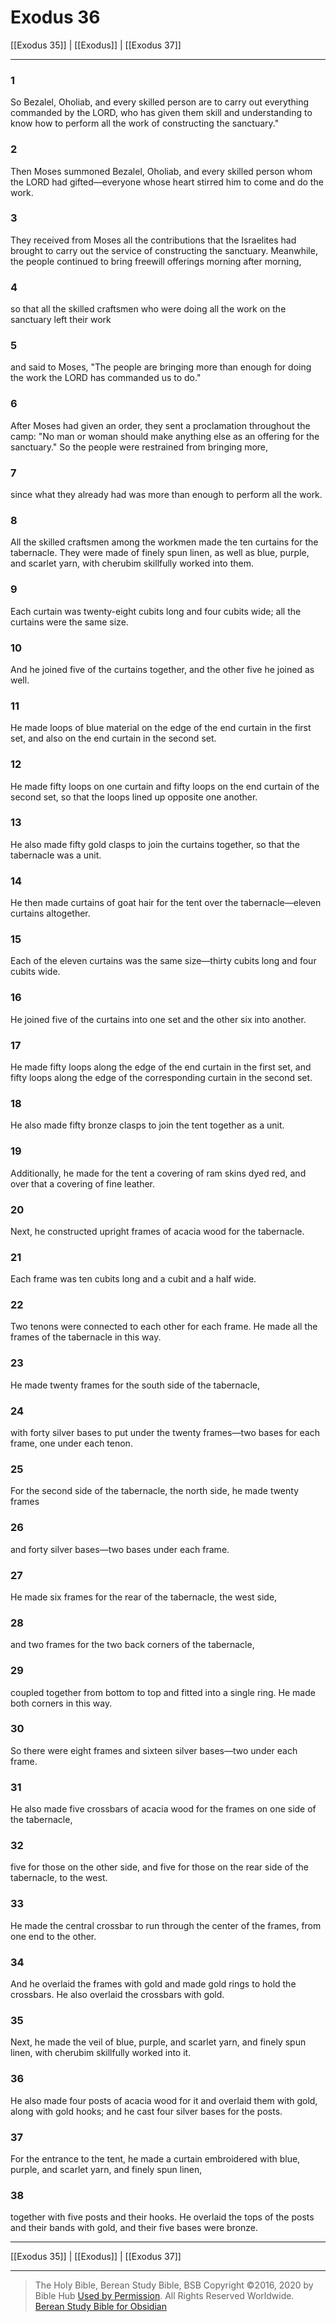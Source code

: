# Exodus 36

[[Exodus 35]] | [[Exodus]] | [[Exodus 37]]

---

### 1
So Bezalel, Oholiab, and every skilled person are to carry out everything commanded by the LORD, who has given them skill and understanding to know how to perform all the work of constructing the sanctuary."

### 2
Then Moses summoned Bezalel, Oholiab, and every skilled person whom the LORD had gifted—everyone whose heart stirred him to come and do the work.

### 3
They received from Moses all the contributions that the Israelites had brought to carry out the service of constructing the sanctuary. Meanwhile, the people continued to bring freewill offerings morning after morning,

### 4
so that all the skilled craftsmen who were doing all the work on the sanctuary left their work

### 5
and said to Moses, "The people are bringing more than enough for doing the work the LORD has commanded us to do."

### 6
After Moses had given an order, they sent a proclamation throughout the camp: "No man or woman should make anything else as an offering for the sanctuary." So the people were restrained from bringing more,

### 7
since what they already had was more than enough to perform all the work.

### 8
All the skilled craftsmen among the workmen made the ten curtains for the tabernacle. They were made of finely spun linen, as well as blue, purple, and scarlet yarn, with cherubim skillfully worked into them.

### 9
Each curtain was twenty-eight cubits long and four cubits wide; all the curtains were the same size.

### 10
And he joined five of the curtains together, and the other five he joined as well.

### 11
He made loops of blue material on the edge of the end curtain in the first set, and also on the end curtain in the second set.

### 12
He made fifty loops on one curtain and fifty loops on the end curtain of the second set, so that the loops lined up opposite one another.

### 13
He also made fifty gold clasps to join the curtains together, so that the tabernacle was a unit.

### 14
He then made curtains of goat hair for the tent over the tabernacle—eleven curtains altogether.

### 15
Each of the eleven curtains was the same size—thirty cubits long and four cubits wide.

### 16
He joined five of the curtains into one set and the other six into another.

### 17
He made fifty loops along the edge of the end curtain in the first set, and fifty loops along the edge of the corresponding curtain in the second set.

### 18
He also made fifty bronze clasps to join the tent together as a unit.

### 19
Additionally, he made for the tent a covering of ram skins dyed red, and over that a covering of fine leather.

### 20
Next, he constructed upright frames of acacia wood for the tabernacle.

### 21
Each frame was ten cubits long and a cubit and a half wide.

### 22
Two tenons were connected to each other for each frame. He made all the frames of the tabernacle in this way.

### 23
He made twenty frames for the south side of the tabernacle,

### 24
with forty silver bases to put under the twenty frames—two bases for each frame, one under each tenon.

### 25
For the second side of the tabernacle, the north side, he made twenty frames

### 26
and forty silver bases—two bases under each frame.

### 27
He made six frames for the rear of the tabernacle, the west side,

### 28
and two frames for the two back corners of the tabernacle,

### 29
coupled together from bottom to top and fitted into a single ring. He made both corners in this way.

### 30
So there were eight frames and sixteen silver bases—two under each frame.

### 31
He also made five crossbars of acacia wood for the frames on one side of the tabernacle,

### 32
five for those on the other side, and five for those on the rear side of the tabernacle, to the west.

### 33
He made the central crossbar to run through the center of the frames, from one end to the other.

### 34
And he overlaid the frames with gold and made gold rings to hold the crossbars. He also overlaid the crossbars with gold.

### 35
Next, he made the veil of blue, purple, and scarlet yarn, and finely spun linen, with cherubim skillfully worked into it.

### 36
He also made four posts of acacia wood for it and overlaid them with gold, along with gold hooks; and he cast four silver bases for the posts.

### 37
For the entrance to the tent, he made a curtain embroidered with blue, purple, and scarlet yarn, and finely spun linen,

### 38
together with five posts and their hooks. He overlaid the tops of the posts and their bands with gold, and their five bases were bronze.

---

[[Exodus 35]] | [[Exodus]] | [[Exodus 37]]

---

> The Holy Bible, Berean Study Bible, BSB
> Copyright &copy;2016, 2020 by Bible Hub
> [Used by Permission](https://berean.bible/terms.htm). All Rights Reserved Worldwide.
> [Berean Study Bible for Obsidian](https://github.com/gapmiss/berean-study-bible-for-obsidian)</small>

